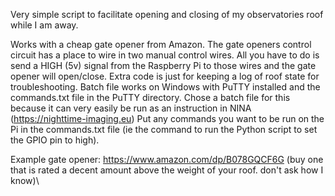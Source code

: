 Very simple script to facilitate opening and closing of my observatories roof while I am away.

Works with a cheap gate opener from Amazon. The gate openers control circuit has a place to wire in two manual control wires.
All you have to do is send a HIGH (5v) signal from the Raspberry Pi to those wires and the gate opener will open/close.
Extra code is just for keeping a log of roof state for troubleshooting. 
Batch file works on Windows with PuTTY installed and the commands.txt file in the PuTTY directory.
Chose a batch file for this because it can very easily be run as an instruction in NINA (https://nighttime-imaging.eu)
Put any commands you want to be run on the Pi in the commands.txt file (ie the command to run the Python script to set the GPIO pin to high).

Example gate opener: https://www.amazon.com/dp/B078GQCF6G (buy one that is rated a decent amount above the weight of your roof. don't ask how I know)\

